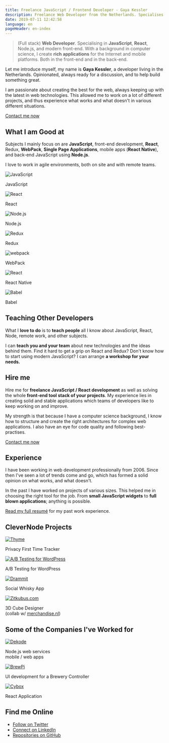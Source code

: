 ```yaml
---
title: Freelance JavaScript / Frontend Developer - Gaya Kessler
description: Freelance Web Developer from the Netherlands. Specialises in JavaScript, React, Node.js, Redux, and modern front-end development.
date: 2019-07-11 12:42:58
language: en
pageHeader: en-index
---
```


> (Full stack) **Web Developer**. Specialising in **JavaScript**, **React**, Node.js, and modern front-end. With a background in computer science, I create **rich applications** for the Internet and mobile platforms. Both in the front-end and in the back-end. 

Let me introduce myself, my name is **Gaya Kessler**, a developer living in the Netherlands. Opinionated, always ready for a discussion, and to help build something great.

I am passionate about creating the best for the web, always keeping up with the latest in web technologies. This allowed me to work on a lot of different projects, and thus experience what works and what doesn't in various different situations.

<section class="contact-now">
  <a class="contact-now__link" href="#contact">Contact me now</a>
</section>

## What I am Good at

Subjects I mainly focus on are **JavaScript**, front-end development, **React**, Redux, **WebPack**, **Single Page Applications**, mobile apps (**React Native**), and back-end JavaScript using **Node.js**.

I love to work in agile environments, both on site and with remote teams. 

<section class="experience">
  <div class="experience__item">
    <img src="/images/js-logo.svg" alt="JavaScript">
    <p>JavaScript</p>
  </div>
  <div class="experience__item">
    <img src="/images/react-logo.svg" alt="React">
    <p>React</p>
  </div>
  <div class="experience__item">
    <img src="/images/node-logo.svg" alt="Node.js">
    <p>Node.js</p>
  </div>
  <div class="experience__item">
    <img src="/images/redux-logo.svg" alt="Redux">
    <p>Redux</p>
  </div>
  <div class="experience__item">
    <img src="/images/webpack-logo.svg" alt="webpack">
    <p>WebPack</p>
  </div>
  <div class="experience__item">
    <img src="/images/react-logo.svg" alt="React">
    <p>React Native</p>
  </div>
  <div class="experience__item">
    <img src="/images/babel-logo.svg" alt="Babel">
    <p>Babel</p>
  </div>
</section>

## Teaching Other Developers

What I **love to do** is to **teach people** all I know about JavaScript, React, Node, remote work, and other subjects.

I can **teach you and your team** about new technologies and the ideas behind them.
Find it hard to get a grip on React and Redux? Don't know how to start using modern JavaScript? I can arrange **a workshop for your needs.**

## Hire me

Hire me for **freelance JavaScript / React development** as well as solving the whole **front-end tool stack of your projects**. My experience lies in creating solid and stable applications which teams of developers like to keep working on and improve.

My strength is that because I have a computer science background, I know how to structure and create the right architectures for complex web applications. I also have an eye for code quality and following best-practises.

<section class="contact-now">
  <a class="contact-now__link" href="#contact">Contact me now</a>
</section>

## Experience

I have been working in web development professionally from 2006. Since then I've seen a lot of trends come and go, which has formed a solid opinion on what works, and what doesn't.

In the past I have worked on projects of various sizes. This helped me in choosing the right tool for the job. From **small JavaScript widgets** to **full blown applications**; anything is possible.

[Read my full resumé](https://github.com/Gaya/resume) for my past work experience.

## CleverNode Projects

<section class="experience">
  <div class="experience__item">
    <a href="https://usethyme.com"><img src="/images/thyme-logo.svg" alt="Thyme"></a>
    <p>Privacy First Time Tracker</p>
  </div>

  <div class="experience__item">
    <a href="https://abtestingforwp.com"><img src="/images/ab-testing-for-wp-logo.svg" alt="A/B Testing for WordPress"></a>
    <p>A/B Testing for WordPress</p>
  </div>

  <div class="experience__item">
    <a href="https://dramm.it"><img src="/images/drammit-logo.svg" alt="Drammit"></a>
    <p>Social Whisky App</p>
  </div>

  <div class="experience__item">
    <a href="https://zitkubus.com">
      <picture>
        <source srcset="/images/zitkubus-logo.webp" type="image/webp"> 
        <img src="/images/zitkubus-logo.png" alt="Zitkubus.com">
      </picture>
    </a>
    <p>3D Cube Designer<br />(collab w/ <a style="display: inline" href="https://merchandise.nl">merchandise.nl</a>)</p>
  </div>
</section>

## Some of the Companies I've Worked for

<section class="experience">
  <div class="experience__item">
    <a href="https://dekode.no"><img src="/images/dekode.svg" alt="Dekode"></a>
    <p>Node.js web services<br />mobile / web apps</p>
  </div>
  <div class="experience__item">
    <a href="https://www.brewpi.com/">
      <picture>
        <source srcset="/images/brewpi-logo.webp" type="image/webp"> 
        <img src="/images/brewpi-logo.png" alt="BrewPi">
      </picture>
    </a>
    <p>UI development for a Brewery Controller</p>
  </div>
  <div class="experience__item">
    <a href="https://www.cybox.nl"><img src="/images/cybox-logo.svg" alt="Cybox"></a>
    <p>React Application</p>
  </div>
</section>

## Find me Online

<ul class="find-online">
  <li>
    <a class="find-me find-me--twitter" href="https://twitter.com/GayaKessler">
      Follow on Twitter
    </a>
  </li>
  <li>
    <a class="find-me find-me--linkedin" href="https://www.linkedin.com/in/gaya-kessler/">
      Connect on LinkedIn
    </a>
  </li>
  <li>
    <a class="find-me find-me--github" href="https://github.com/Gaya">
      Repositories on GitHub
    </a>
  </li>
</ul>
